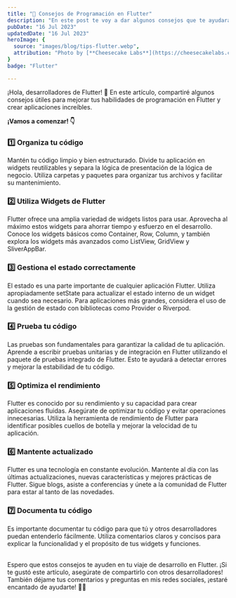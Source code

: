 ```yaml
---
title: "📱 Consejos de Programación en Flutter"
description: "En este post te voy a dar algunos consejos que te ayudarán a mejorar tu código en Flutter."
pubDate: "16 Jul 2023"
updatedDate: "16 Jul 2023"
heroImage: {
  source: "images/blog/tips-flutter.webp",
  attribution: "Photo by [**Cheesecake Labs**](https://cheesecakelabs.com/)"  
}
badge: "Flutter"

---
```


¡Hola, desarrolladores de Flutter! 💙 En este artículo, compartiré algunos consejos útiles para mejorar tus habilidades de programación en Flutter y crear aplicaciones increíbles.

**¡Vamos a comenzar! 👇**

### 1️⃣ Organiza tu código
Mantén tu código limpio y bien estructurado. Divide tu aplicación en widgets reutilizables y separa la lógica de presentación de la lógica de negocio. Utiliza carpetas y paquetes para organizar tus archivos y facilitar su mantenimiento.

### 2️⃣ Utiliza Widgets de Flutter
Flutter ofrece una amplia variedad de widgets listos para usar. Aprovecha al máximo estos widgets para ahorrar tiempo y esfuerzo en el desarrollo. Conoce los widgets básicos como Container, Row, Column, y también explora los widgets más avanzados como ListView, GridView y SliverAppBar.

### 3️⃣ Gestiona el estado correctamente
El estado es una parte importante de cualquier aplicación Flutter. Utiliza apropiadamente setState para actualizar el estado interno de un widget cuando sea necesario. Para aplicaciones más grandes, considera el uso de la gestión de estado con bibliotecas como Provider o Riverpod.

### 4️⃣ Prueba tu código
Las pruebas son fundamentales para garantizar la calidad de tu aplicación. Aprende a escribir pruebas unitarias y de integración en Flutter utilizando el paquete de pruebas integrado de Flutter. Esto te ayudará a detectar errores y mejorar la estabilidad de tu código.

### 5️⃣ Optimiza el rendimiento
Flutter es conocido por su rendimiento y su capacidad para crear aplicaciones fluidas. Asegúrate de optimizar tu código y evitar operaciones innecesarias. Utiliza la herramienta de rendimiento de Flutter para identificar posibles cuellos de botella y mejorar la velocidad de tu aplicación.

### 6️⃣ Mantente actualizado
Flutter es una tecnología en constante evolución. Mantente al día con las últimas actualizaciones, nuevas características y mejores prácticas de Flutter. Sigue blogs, asiste a conferencias y únete a la comunidad de Flutter para estar al tanto de las novedades.

### 7️⃣ Documenta tu código
Es importante documentar tu código para que tú y otros desarrolladores puedan entenderlo fácilmente. Utiliza comentarios claros y concisos para explicar la funcionalidad y el propósito de tus widgets y funciones.

<br>
Espero que estos consejos te ayuden en tu viaje de desarrollo en Flutter. ¡Si te gustó este artículo, asegúrate de compartirlo con otros desarrolladores! También déjame tus comentarios y preguntas en mis redes sociales, ¡estaré encantado de ayudarte! 🚀💪